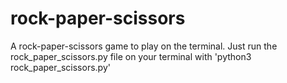 # rock-paper-scissors
A rock-paper-scissors game to play on the terminal.
Just run the rock_paper_scissors.py file on your terminal with 'python3 rock_paper_scissors.py'
